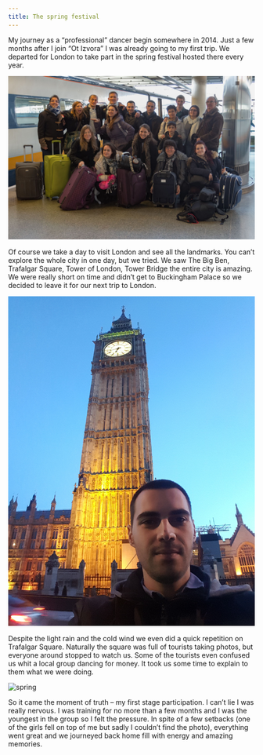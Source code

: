 ```yaml
---
title: The spring festival
---
```

My journey as a “professional” dancer begin somewhere in 2014. 
Just a few months after I join “Ot Izvora” I was already going to my first trip. 
We departed for London to take part in the spring festival hosted there every year. 

![spring](/img/spring/01.jpg)

Of course we take a day to visit London and see all the landmarks. 
You can’t explore the whole city in one day, but we tried. We saw The Big Ben, Trafalgar Square, 
Tower of London, Tower Bridge the entire city is amazing. We were really short on time and didn’t get to 
Buckingham Palace so we decided to leave it for our next trip to London. 

![spring](/img/spring/02.jpg)

Despite the light rain and the cold wind we even did a quick repetition on Trafalgar Square. 
Naturally the square was full of tourists taking photos, but everyone around stopped to watch us. 
Some of the tourists even confused us whit a local group dancing for money. 
It took us some time to explain to them what we were doing.

![spring](/img/spring/04.jpg)

So it came the moment of truth – my first stage participation. I can’t lie I was really nervous. 
I was training for no more than a few months and I was the youngest in the group so I felt the pressure. 
In spite of a few setbacks (one of the girls fell on top of me but sadly I couldn’t find the photo), 
everything went great and we journeyed back home fill with energy and amazing memories.
